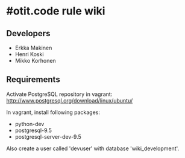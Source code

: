 # #otit.code rule wiki

## Developers
 - Erkka Makinen
 - Henri Koski
 - Mikko Korhonen

## Requirements
Activate PostgreSQL repository in vagrant:
http://www.postgresql.org/download/linux/ubuntu/

In vagrant, install following packages:
 - python-dev
 - postgresql-9.5
 - postgresql-server-dev-9.5

Also create a user called 'devuser' with database 'wiki_development'.
